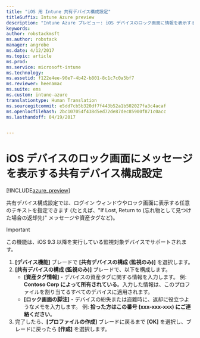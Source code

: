 ```yaml
---
title: "iOS 用 Intune 共有デバイス構成設定"
titleSuffix: Intune Azure preview
description: "Intune Azure プレビュー: iOS デバイスのロック画面に情報を表示するために使用できる Intune 設定について説明します。"
keywords: 
author: robstackmsft
ms.author: robstack
manager: angrobe
ms.date: 4/12/2017
ms.topic: article
ms.prod: 
ms.service: microsoft-intune
ms.technology: 
ms.assetid: f122e4ee-90e7-4b42-b801-8c1c7c0a5bf7
ms.reviewer: heenamac
ms.suite: ems
ms.custom: intune-azure
translationtype: Human Translation
ms.sourcegitcommit: e5dd7cb5b320df7f443b52a1b502027fa3c4acaf
ms.openlocfilehash: 2bc107054f438d5ed72de87dec85900f871c0acc
ms.lasthandoff: 04/19/2017


---
```


# <a name="shared-device-configuration-settings-to-display-messages-on-the-ios-device-lock-screen"></a>iOS デバイスのロック画面にメッセージを表示する共有デバイス構成設定

[!INCLUDE[azure_preview](../includes/azure_preview.md)]

共有デバイス構成設定では、ログイン ウィンドウやロック画面に表示する任意のテキストを指定できます (たとえば、"If Lost, Return to (忘れ物として見つけた場合の返却先)" メッセージや資産タグなど)。 

>[!IMPORTANT]
> この機能は、iOS 9.3 以降を実行している監視対象デバイスでサポートされます。

1. **[デバイス機能]** ブレードで **[共有デバイスの構成 (監視のみ)]** を選択します。
2. **[共有デバイスの構成 (監視のみ)]** ブレードで、以下を構成します。
    - **[資産タグ情報]** - デバイスの資産タグに関する情報を入力します。 例: **Contoso Corp によって所有されている**。入力した情報は、このプロファイルを割り当てるすべてのデバイスに適用されます。
    - **[ロック画面の脚注]** - デバイスの紛失または盗難時に、返却に役立つようなメモを入力します。 例: **拾った方はこの番号 (xxx-xxx-xxx) にご連絡ください**。
3. 完了したら、**[プロファイルの作成]** ブレードに戻るまで **[OK]** を選択し、ブレードに戻ったら **[作成]** を選択します。 

